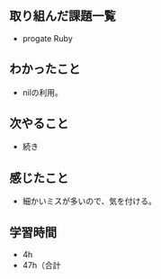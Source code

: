 ## 取り組んだ課題一覧
- progate Ruby
## わかったこと
- nilの利用。
## 次やること
- 続き
## 感じたこと
- 細かいミスが多いので、気を付ける。
## 学習時間
- 4h
- 47h（合計
